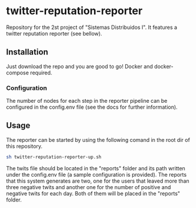 # twitter-reputation-reporter

Repository for the 2st project of "Sistemas Distribuidos I". It features a twitter reputation reporter (see bellow).

## Installation

Just download the repo and you are good to go! Docker and docker-compose required.

### Configuration

The number of nodes for each step in the reporter pipeline can be configured in the config.env file (see the docs for further information).

## Usage

The reporter can be started by using the following comand in the root dir of this repository.

``` bash
sh twitter-reputation-reporter-up.sh
```

The twits file should be located in the "reports" folder and its path written under the config.env file (a sample configuration is provided). The reports that this system generates are two, one for the users that leaved more than three negative twits and another one for the number of positive and negative twits for each day. Both of them will be placed in the "reports" folder. 
